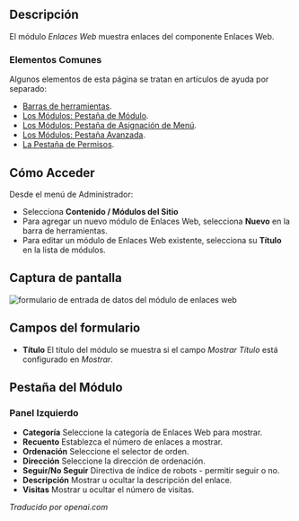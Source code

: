 <!-- Filename: Help4.x:Extensions_Module_Manager_Weblinks  / Display title: Modules : Liens web -->

## Descripción

El módulo *Enlaces Web* muestra enlaces del componente Enlaces Web.

### Elementos Comunes

Algunos elementos de esta página se tratan en artículos de ayuda por separado:

* [Barras de herramientas](jdocmanual?article=help/common-elements/toolbars).
* [Los Módulos: Pestaña de Módulo](jdocmanual?article=help/modules/modules-module-tab).
* [Los Módulos: Pestaña de Asignación de Menú](jdocmanual?article=help/modules/modules-menu-assignment-tab).
* [Los Módulos: Pestaña Avanzada](jdocmanual?article=help/modules/modules-advanced-tab).
* [La Pestaña de Permisos](jdocmanual?article=help/common-elements/edit-permissions).

## Cómo Acceder

Desde el menú de Administrador:
* Selecciona **Contenido / Módulos del Sitio**
* Para agregar un nuevo módulo de Enlaces Web, selecciona **Nuevo** en la barra de herramientas.
* Para editar un módulo de Enlaces Web existente, selecciona su **Título** en la lista de módulos.

## Captura de pantalla

![formulario de entrada de datos del módulo de enlaces web](../../../es/imagenes/modules-site/modules-weblinks-module-tab.png)

## Campos del formulario

- **Título** El título del módulo se muestra si el campo *Mostrar Título* está
configurado en *Mostrar*.

## Pestaña del Módulo

### Panel Izquierdo

- **Categoría** Seleccione la categoría de Enlaces Web para mostrar.
- **Recuento** Establezca el número de enlaces a mostrar.
- **Ordenación** Seleccione el selector de orden.
- **Dirección** Seleccione la dirección de ordenación.
- **Seguir/No Seguir** Directiva de índice de robots - permitir seguir o no.
- **Descripción** Mostrar u ocultar la descripción del enlace.
- **Visitas** Mostrar u ocultar el número de visitas.

*Traducido por openai.com*

